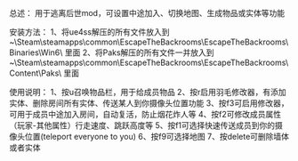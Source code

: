 总述：
用于逃离后世mod，可设置中途加入、切换地图、生成物品或实体等功能

安装方法：
1、将ue4ss解压的所有文件放入到~\Steam\steamapps\common\EscapeTheBackrooms\EscapeTheBackrooms\Binaries\Win6\  里面
2、将Paks解压的所有文件一并放入到~\Steam\steamapps\common\EscapeTheBackrooms\EscapeTheBackrooms\Content\Paks\  里面

使用说明：
1、按u召唤物品栏，用于给成员物品
2、按r启用羽毛修改器，有添加实体、删除房间所有实体、传送某人到你摄像头位置功能
3、按f3可启用修改器，可用于成员中途加入房间，自动复活，防止烟花炸人等
4、按f2可修改成员属性（玩家-其他属性）行走速度、跳跃高度等
5、按f1可选择快速传送成员到你的摄像头位置(teleport everyone to you)
6、按f9可选择地图
7、按delete可删除墙体或者实体
